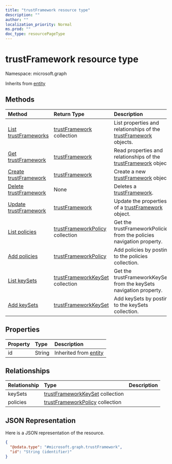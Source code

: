 ```yaml
---
title: "trustFramework resource type"
description: ""
author: ""
localization_priority: Normal
ms.prod: ""
doc_type: resourcePageType
---
```


# trustFramework resource type


Namespace: microsoft.graph




Inherits from [entity](../resources/entity.md)

## Methods
|Method|Return Type|Description|
|:---|:---|:---|
|[List trustFrameworks](../api/trustframework-list.md)|[trustFramework](../resources/trustframework.md) collection|List properties and relationships of the [trustFramework](../resources/trustframework.md) objects.|
|[Get trustFramework](../api/trustframework-get.md)|[trustFramework](../resources/trustframework.md)|Read properties and relationships of the [trustFramework](../resources/trustframework.md) object.|
|[Create trustFramework](../api/trustframework-create.md)|[trustFramework](../resources/trustframework.md)|Create a new [trustFramework](../resources/trustframework.md) object.|
|[Delete trustFramework](../api/trustframework-delete.md)|None|Deletes a [trustFramework](../resources/trustframework.md).|
|[Update trustFramework](../api/trustframework-update.md)|[trustFramework](../resources/trustframework.md)|Update the properties of a [trustFramework](../resources/trustframework.md) object.|
|[List policies](../api/trustframework-list-policies.md)|[trustFrameworkPolicy](../resources/trustframeworkpolicy.md) collection|Get the trustFrameworkPolicies from the policies navigation property.|
|[Add policies](../api/trustframework-post-policies.md)|[trustFrameworkPolicy](../resources/trustframeworkpolicy.md)|Add policies by posting to the policies collection.|
|[List keySets](../api/trustframework-list-keysets.md)|[trustFrameworkKeySet](../resources/trustframeworkkeyset.md) collection|Get the trustFrameworkKeySets from the keySets navigation property.|
|[Add keySets](../api/trustframework-post-keysets.md)|[trustFrameworkKeySet](../resources/trustframeworkkeyset.md)|Add keySets by posting to the keySets collection.|

## Properties
|Property|Type|Description|
|:---|:---|:---|
|id|String| Inherited from [entity](../resources/entity.md)|

## Relationships
|Relationship|Type|Description|
|:---|:---|:---|
|keySets|[trustFrameworkKeySet](../resources/trustframeworkkeyset.md) collection||
|policies|[trustFrameworkPolicy](../resources/trustframeworkpolicy.md) collection||

## JSON Representation
Here is a JSON representation of the resource.
<!-- {
  "blockType": "resource",
  "keyProperty": "id",
  "@odata.type": "microsoft.graph.trustFramework",
  "baseType": "microsoft.graph.entity",
  "openType": false
}
-->
``` json
{
  "@odata.type": "#microsoft.graph.trustFramework",
  "id": "String (identifier)"
}
```

